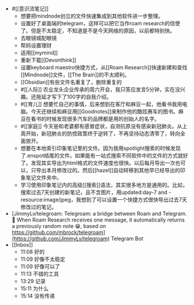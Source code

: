 - #[[意识流笔记]]
    - 想要把mindnode创立的文件快速集成到其他软件进一步整理。
    - 设置好了桌面端的telegram，这样可以把它当作roam research的信使了。但是不太稳定，不知道是不是今天网络的原因，以前都特别快。
    - 去眼镜城配眼镜
    - 帮妈设置理财
    - 适用[[mymind]]
    - 重新下载[[Devonthink]]
    - 设置keyboard maestro快捷方式，从[[Roam Research]]快速新建和查找[[Mindnode]]文件，[[The Brain]]的不太顺利。
    - [[Obsidian]]有些文件名重复了，删除重复的
    - #[[人际]] 农业龙头企业传承的周六开会，我只答应发言5分钟，实在没兴趣。还拖延才写下了100字的自我介绍。
    - #[[育儿]] 想要忙自己的事情，后来想到在客厅和麻豆一起，他看书我用电脑。今天还继续和麻豆用[[Goodnotes]]来制作他的酷炫赛车的图书。麻豆在看书的时候发现很多汽车的品牌都是用的创始人的名字。
    - #[[家庭]] 今天爸和老婆都有感冒症状，自测抗原没有感染新冠肺炎。从上周开始，新冠肺炎的防控政策终于逆转了，不再坚持动态清零了，转向全面放开。
    - 想要在本地索引印象笔记里的文件。因为我用spotlight搜索的时候发现了.enspot结尾的文件。如果能有一站式搜索不同软件中的文件的方式就好了。发现其实导出为html格式的文件速度也很快。以后每月导出一次也可以，只导出本月修改过的。然后[[hazel]]自动转移到其他早已经导出的印象笔记文件夹中。
    - 学习使用印象笔记内的高级[[搜索]]语法，其实很多地方是通用的。比如，搜索过去7天创建的新笔记，且不含图片，用updated:day-7 and -resource:image/jpeg，我想到了可以设置一个快捷方式很快导出过去7天修改过的笔记。
- [JimmyLv/telegroam: Telegroam: a bridge between Roam and Telegram. 🤩 When Roam Research receives one message, it automatically returns a previously random note 😁, based on https://github.com/mbrock/telegroam](https://github.com/JimmyLv/telegroam) 
Telegram Bot
- [[Inbox]]
    - 11:08 好的
    - 11:09 好像不太稳定
    - 11:09 好像可以了
    - 11:13 不错的工具
    - 13:29 记录
    - 15:11 为什么
    - 15:14 没有传递
